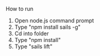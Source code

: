 How to run
1. Open node.js command prompt
2. Type "npm install sails -g"
3. Cd into folder
4. Type "npm install"
5. Type "sails lift"
